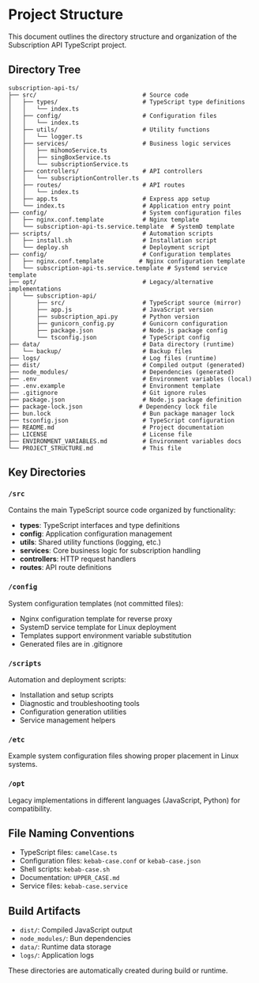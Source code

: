 # Project Structure

This document outlines the directory structure and organization of the Subscription API TypeScript project.

## Directory Tree

```
subscription-api-ts/
├── src/                              # Source code
│   ├── types/                        # TypeScript type definitions
│   │   └── index.ts
│   ├── config/                       # Configuration files
│   │   └── index.ts
│   ├── utils/                        # Utility functions
│   │   └── logger.ts
│   ├── services/                     # Business logic services
│   │   ├── mihomoService.ts
│   │   ├── singBoxService.ts
│   │   └── subscriptionService.ts
│   ├── controllers/                  # API controllers
│   │   └── subscriptionController.ts
│   ├── routes/                       # API routes
│   │   └── index.ts
│   ├── app.ts                        # Express app setup
│   └── index.ts                      # Application entry point
├── config/                           # System configuration files
│   ├── nginx.conf.template           # Nginx template
│   └── subscription-api-ts.service.template  # SystemD template
├── scripts/                          # Automation scripts
│   ├── install.sh                    # Installation script
│   └── deploy.sh                     # Deployment script
├── config/                           # Configuration templates
│   ├── nginx.conf.template          # Nginx configuration template
│   └── subscription-api-ts.service.template # Systemd service template
├── opt/                              # Legacy/alternative implementations
│   └── subscription-api/
│       ├── src/                      # TypeScript source (mirror)
│       ├── app.js                    # JavaScript version
│       ├── subscription_api.py       # Python version
│       ├── gunicorn_config.py        # Gunicorn configuration
│       ├── package.json              # Node.js package config
│       └── tsconfig.json             # TypeScript config
├── data/                             # Data directory (runtime)
│   └── backup/                       # Backup files
├── logs/                             # Log files (runtime)
├── dist/                             # Compiled output (generated)
├── node_modules/                     # Dependencies (generated)
├── .env                              # Environment variables (local)
├── .env.example                      # Environment template
├── .gitignore                        # Git ignore rules
├── package.json                      # Node.js package definition
├── package-lock.json                # Dependency lock file
├── bun.lock                          # Bun package manager lock
├── tsconfig.json                     # TypeScript configuration
├── README.md                         # Project documentation
├── LICENSE                           # License file
├── ENVIRONMENT_VARIABLES.md          # Environment variables docs
└── PROJECT_STRUCTURE.md              # This file
```

## Key Directories

### `/src`
Contains the main TypeScript source code organized by functionality:
- **types**: TypeScript interfaces and type definitions
- **config**: Application configuration management
- **utils**: Shared utility functions (logging, etc.)
- **services**: Core business logic for subscription handling
- **controllers**: HTTP request handlers
- **routes**: API route definitions

### `/config`
System configuration templates (not committed files):
- Nginx configuration template for reverse proxy
- SystemD service template for Linux deployment
- Templates support environment variable substitution
- Generated files are in .gitignore

### `/scripts`
Automation and deployment scripts:
- Installation and setup scripts
- Diagnostic and troubleshooting tools
- Configuration generation utilities
- Service management helpers

### `/etc`
Example system configuration files showing proper placement in Linux systems.

### `/opt`
Legacy implementations in different languages (JavaScript, Python) for compatibility.

## File Naming Conventions

- TypeScript files: `camelCase.ts`
- Configuration files: `kebab-case.conf` or `kebab-case.json`
- Shell scripts: `kebab-case.sh`
- Documentation: `UPPER_CASE.md`
- Service files: `kebab-case.service`

## Build Artifacts

- `dist/`: Compiled JavaScript output
- `node_modules/`: Bun dependencies
- `data/`: Runtime data storage
- `logs/`: Application logs

These directories are automatically created during build or runtime.